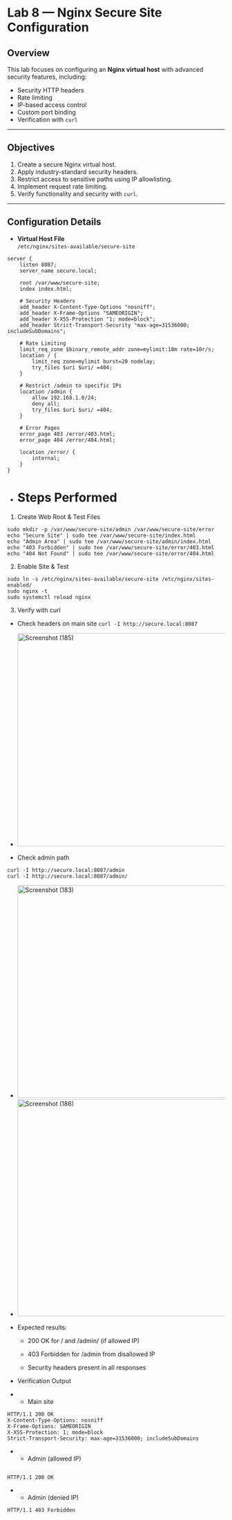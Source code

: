 # Lab 8 — Nginx Secure Site Configuration

## Overview
This lab focuses on configuring an **Nginx virtual host** with advanced security features, including:
- Security HTTP headers
- Rate limiting
- IP-based access control
- Custom port binding
- Verification with `curl`

---

## Objectives
1. Create a secure Nginx virtual host.
2. Apply industry-standard security headers.
3. Restrict access to sensitive paths using IP allowlisting.
4. Implement request rate limiting.
5. Verify functionality and security with `curl`.

---

## Configuration Details

-    **Virtual Host File**  
`/etc/nginx/sites-available/secure-site`

```
server {
    listen 8087;
    server_name secure.local;

    root /var/www/secure-site;
    index index.html;

    # Security Headers
    add_header X-Content-Type-Options "nosniff";
    add_header X-Frame-Options "SAMEORIGIN";
    add_header X-XSS-Protection "1; mode=block";
    add_header Strict-Transport-Security "max-age=31536000; includeSubDomains";

    # Rate Limiting
    limit_req_zone $binary_remote_addr zone=mylimit:10m rate=10r/s;
    location / {
        limit_req zone=mylimit burst=20 nodelay;
        try_files $uri $uri/ =404;
    }

    # Restrict /admin to specific IPs
    location /admin {
        allow 192.168.1.0/24;
        deny all;
        try_files $uri $uri/ =404;
    }

    # Error Pages
    error_page 403 /error/403.html;
    error_page 404 /error/404.html;

    location /error/ {
        internal;
    }
}
```
-    # Steps Performed

1. Create Web Root & Test Files
```
sudo mkdir -p /var/www/secure-site/admin /var/www/secure-site/error
echo "Secure Site" | sudo tee /var/www/secure-site/index.html
echo "Admin Area" | sudo tee /var/www/secure-site/admin/index.html
echo "403 Forbidden" | sudo tee /var/www/secure-site/error/403.html
echo "404 Not Found" | sudo tee /var/www/secure-site/error/404.html
```
2. Enable Site & Test
```
sudo ln -s /etc/nginx/sites-available/secure-site /etc/nginx/sites-enabled/
sudo nginx -t
sudo systemctl reload nginx
```
3. Verify with curl

-    Check headers on main site
```curl -I http://secure.local:8087```

- <img width="1110" height="494" alt="Screenshot (185)" src="https://github.com/user-attachments/assets/c429daa8-9f79-4899-86c1-4fdd228d291e" />


-    Check admin path
```
curl -I http://secure.local:8087/admin
curl -I http://secure.local:8087/admin/
```

- <img width="1103" height="492" alt="Screenshot (183)" src="https://github.com/user-attachments/assets/5f7370c3-78f3-4d32-8b3a-cd3811b5a51b" />

- <img width="1114" height="503" alt="Screenshot (186)" src="https://github.com/user-attachments/assets/b7712b2d-5027-4e7a-a558-a48cd8938f45" />

-    Expected results:

        *    200 OK for / and /admin/ (if allowed IP)

        *    403 Forbidden for /admin from disallowed IP

        *    Security headers present in all responses

-    Verification Output

-    *    Main site
```
HTTP/1.1 200 OK
X-Content-Type-Options: nosniff
X-Frame-Options: SAMEORIGIN
X-XSS-Protection: 1; mode=block
Strict-Transport-Security: max-age=31536000; includeSubDomains
```

-    *    Admin (allowed IP)
```

HTTP/1.1 200 OK

```

-    *    Admin (denied IP)

```
HTTP/1.1 403 Forbidden
```

